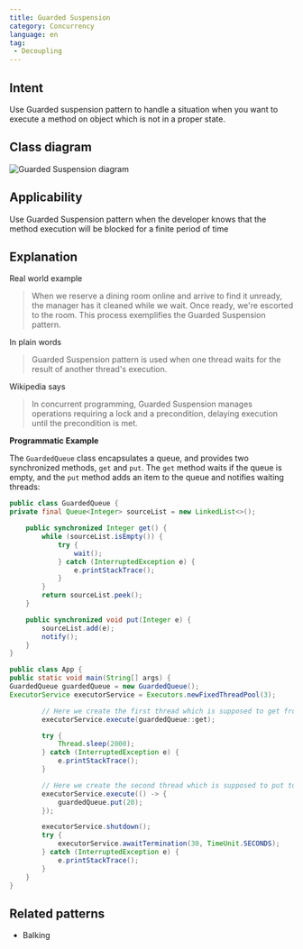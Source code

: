 ```yaml
---
title: Guarded Suspension
category: Concurrency
language: en
tag:
 - Decoupling
---
```


## Intent
Use Guarded suspension pattern to handle a situation when you want to execute a method on object which is not in a proper state.

## Class diagram
![Guarded Suspension diagram](./etc/guarded-suspension.png)

## Applicability
Use Guarded Suspension pattern when the developer knows that the method execution will be blocked for a finite period of time

## Explanation

Real world example

> When we reserve a dining room online and arrive to find it unready, the manager has it cleaned while we wait. 
> Once ready, we're escorted to the room. This process exemplifies the Guarded Suspension pattern.

In plain words

> Guarded Suspension pattern is used when one thread waits for the result of another thread's execution.

Wikipedia says

> In concurrent programming, Guarded Suspension manages operations requiring a lock
> and a precondition, delaying execution until the precondition is met.

**Programmatic Example**

The `GuardedQueue` class encapsulates a queue, and provides two synchronized methods, `get` and `put`.
The `get` method waits if the queue is empty, and the `put` method adds an item to the queue and notifies waiting threads:

```java
public class GuardedQueue {
private final Queue<Integer> sourceList = new LinkedList<>();

    public synchronized Integer get() {
        while (sourceList.isEmpty()) {
            try {
                wait();
            } catch (InterruptedException e) {
                e.printStackTrace();
            }
        }
        return sourceList.peek();
    }

    public synchronized void put(Integer e) {
        sourceList.add(e);
        notify();
    }
}

public class App {
public static void main(String[] args) {
GuardedQueue guardedQueue = new GuardedQueue();
ExecutorService executorService = Executors.newFixedThreadPool(3);

        // Here we create the first thread which is supposed to get from guardedQueue
        executorService.execute(guardedQueue::get);

        try {
            Thread.sleep(2000);
        } catch (InterruptedException e) {
            e.printStackTrace();
        }

        // Here we create the second thread which is supposed to put to guardedQueue
        executorService.execute(() -> {
            guardedQueue.put(20);
        });

        executorService.shutdown();
        try {
            executorService.awaitTermination(30, TimeUnit.SECONDS);
        } catch (InterruptedException e) {
            e.printStackTrace();
        }
    }
}
```


## Related patterns

* Balking 
